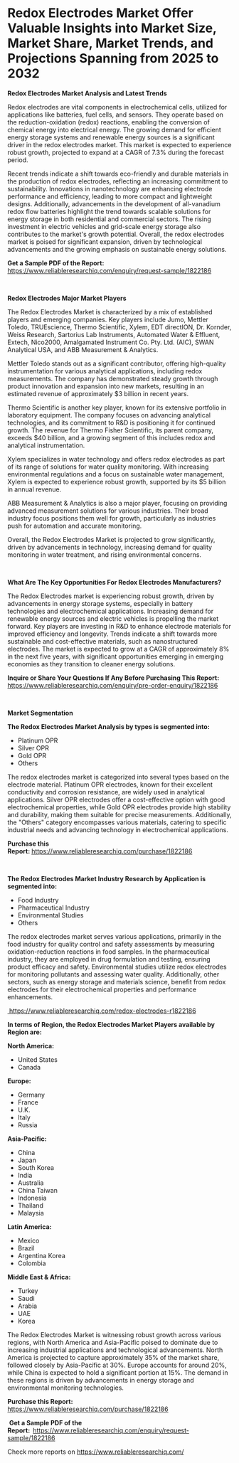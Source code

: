 <p><h1>Redox Electrodes Market Offer Valuable Insights into Market Size, Market Share, Market Trends, and Projections Spanning from 2025 to 2032</h1></p><p><strong>Redox Electrodes Market Analysis and Latest Trends</strong></p>
<p><p>Redox electrodes are vital components in electrochemical cells, utilized for applications like batteries, fuel cells, and sensors. They operate based on the reduction-oxidation (redox) reactions, enabling the conversion of chemical energy into electrical energy. The growing demand for efficient energy storage systems and renewable energy sources is a significant driver in the redox electrodes market. This market is expected to experience robust growth, projected to expand at a CAGR of 7.3% during the forecast period.</p><p>Recent trends indicate a shift towards eco-friendly and durable materials in the production of redox electrodes, reflecting an increasing commitment to sustainability. Innovations in nanotechnology are enhancing electrode performance and efficiency, leading to more compact and lightweight designs. Additionally, advancements in the development of all-vanadium redox flow batteries highlight the trend towards scalable solutions for energy storage in both residential and commercial sectors. The rising investment in electric vehicles and grid-scale energy storage also contributes to the market's growth potential. Overall, the redox electrodes market is poised for significant expansion, driven by technological advancements and the growing emphasis on sustainable energy solutions.</p></p>
<p><strong>Get a Sample PDF of the Report:&nbsp;</strong> <a href="https://www.reliableresearchiq.com/enquiry/request-sample/1822186?utm_campaign=2226&utm_medium=2&utm_source=Github&utm_content=ia&utm_term=10022025&utm_id=redox-electrodes">https://www.reliableresearchiq.com/enquiry/request-sample/1822186</a></p>
<p>&nbsp;</p>
<p><strong>Redox Electrodes Major Market Players</strong></p>
<p><p>The Redox Electrodes Market is characterized by a mix of established players and emerging companies. Key players include Jumo, Mettler Toledo, TRUEscience, Thermo Scientific, Xylem, EDT directION, Dr. Kornder, Weiss Research, Sartorius Lab Instruments, Automated Water & Effluent, Extech, Nico2000, Amalgamated Instrument Co. Pty. Ltd. (AIC), SWAN Analytical USA, and ABB Measurement & Analytics.</p><p>Mettler Toledo stands out as a significant contributor, offering high-quality instrumentation for various analytical applications, including redox measurements. The company has demonstrated steady growth through product innovation and expansion into new markets, resulting in an estimated revenue of approximately $3 billion in recent years.</p><p>Thermo Scientific is another key player, known for its extensive portfolio in laboratory equipment. The company focuses on advancing analytical technologies, and its commitment to R&D is positioning it for continued growth. The revenue for Thermo Fisher Scientific, its parent company, exceeds $40 billion, and a growing segment of this includes redox and analytical instrumentation.</p><p>Xylem specializes in water technology and offers redox electrodes as part of its range of solutions for water quality monitoring. With increasing environmental regulations and a focus on sustainable water management, Xylem is expected to experience robust growth, supported by its $5 billion in annual revenue.</p><p>ABB Measurement & Analytics is also a major player, focusing on providing advanced measurement solutions for various industries. Their broad industry focus positions them well for growth, particularly as industries push for automation and accurate monitoring. </p><p>Overall, the Redox Electrodes Market is projected to grow significantly, driven by advancements in technology, increasing demand for quality monitoring in water treatment, and rising environmental concerns.</p></p>
<p>&nbsp;</p>
<p><strong>What Are The Key Opportunities For Redox Electrodes Manufacturers?</strong></p>
<p><p>The Redox Electrodes market is experiencing robust growth, driven by advancements in energy storage systems, especially in battery technologies and electrochemical applications. Increasing demand for renewable energy sources and electric vehicles is propelling the market forward. Key players are investing in R&D to enhance electrode materials for improved efficiency and longevity. Trends indicate a shift towards more sustainable and cost-effective materials, such as nanostructured electrodes. The market is expected to grow at a CAGR of approximately 8% in the next five years, with significant opportunities emerging in emerging economies as they transition to cleaner energy solutions.</p></p>
<p><strong>Inquire or Share Your Questions If Any Before Purchasing This Report:</strong> <a href="https://www.reliableresearchiq.com/enquiry/pre-order-enquiry/1822186?utm_campaign=2226&utm_medium=2&utm_source=Github&utm_content=ia&utm_term=10022025&utm_id=redox-electrodes">https://www.reliableresearchiq.com/enquiry/pre-order-enquiry/1822186</a></p>
<p>&nbsp;</p>
<p><strong>Market Segmentation</strong></p>
<p><strong>The Redox Electrodes Market Analysis by types is segmented into:</strong></p>
<p><ul><li>Platinum OPR</li><li>Silver OPR</li><li>Gold OPR</li><li>Others</li></ul></p>
<p><p>The redox electrodes market is categorized into several types based on the electrode material. Platinum OPR electrodes, known for their excellent conductivity and corrosion resistance, are widely used in analytical applications. Silver OPR electrodes offer a cost-effective option with good electrochemical properties, while Gold OPR electrodes provide high stability and durability, making them suitable for precise measurements. Additionally, the "Others" category encompasses various materials, catering to specific industrial needs and advancing technology in electrochemical applications.</p></p>
<p><strong>Purchase this Report:&nbsp;</strong><a href="https://www.reliableresearchiq.com/purchase/1822186?utm_campaign=2226&utm_medium=2&utm_source=Github&utm_content=ia&utm_term=10022025&utm_id=redox-electrodes">https://www.reliableresearchiq.com/purchase/1822186</a></p>
<p>&nbsp;</p>
<p><strong>The Redox Electrodes Market Industry Research by Application is segmented into:</strong></p>
<p><ul><li>Food Industry</li><li>Pharmaceutical Industry</li><li>Environmental Studies</li><li>Others</li></ul></p>
<p><p>The redox electrodes market serves various applications, primarily in the food industry for quality control and safety assessments by measuring oxidation-reduction reactions in food samples. In the pharmaceutical industry, they are employed in drug formulation and testing, ensuring product efficacy and safety. Environmental studies utilize redox electrodes for monitoring pollutants and assessing water quality. Additionally, other sectors, such as energy storage and materials science, benefit from redox electrodes for their electrochemical properties and performance enhancements.</p></p>
<p><a href="https://www.reliableresearchiq.com/redox-electrodes-r1822186?utm_campaign=2226&utm_medium=2&utm_source=Github&utm_content=ia&utm_term=10022025&utm_id=redox-electrodes">&nbsp;https://www.reliableresearchiq.com/redox-electrodes-r1822186</a></p>
<p><strong>In terms of Region, the Redox Electrodes Market Players available by Region are:</strong></p>
<p>
    <p> <strong> North America: </strong>
        <ul>
            <li>United States</li>
            <li>Canada</li>
        </ul>
        </p> 
    <p> <strong> Europe: </strong>
        <ul>
            <li>Germany</li>
            <li>France</li>
            <li>U.K.</li>
            <li>Italy</li>
            <li>Russia</li>
        </ul>
        </p> 
    <p> <strong> Asia-Pacific: </strong>
        <ul>
            <li>China</li>
            <li>Japan</li>
            <li>South Korea</li>
            <li>India</li>
            <li>Australia</li>
            <li>China Taiwan</li>
            <li>Indonesia</li>
            <li>Thailand</li>
            <li>Malaysia</li>
        </ul>
        </p> 
    <p> <strong> Latin America: </strong>
        <ul>
            <li>Mexico</li>
            <li>Brazil</li>
            <li>Argentina Korea</li>
            <li>Colombia</li>
        </ul>
        </p> 
    <p> <strong> Middle East & Africa: </strong>
        <ul>
            <li>Turkey</li>
            <li>Saudi</li>
            <li>Arabia</li>
            <li>UAE</li>
            <li>Korea</li>
        </ul>
    </p>
    </p>
<p><p>The Redox Electrodes Market is witnessing robust growth across various regions, with North America and Asia-Pacific poised to dominate due to increasing industrial applications and technological advancements. North America is projected to capture approximately 35% of the market share, followed closely by Asia-Pacific at 30%. Europe accounts for around 20%, while China is expected to hold a significant portion at 15%. The demand in these regions is driven by advancements in energy storage and environmental monitoring technologies.</p></p>
<p><strong>Purchase this Report: </strong><a href="https://www.reliableresearchiq.com/purchase/1822186?utm_campaign=2226&utm_medium=2&utm_source=Github&utm_content=ia&utm_term=10022025&utm_id=redox-electrodes">https://www.reliableresearchiq.com/purchase/1822186</a></p>
<p>&nbsp;<strong>Get a Sample PDF of the Report:&nbsp;&nbsp;</strong><a href="https://www.reliableresearchiq.com/enquiry/request-sample/1822186?utm_campaign=2226&utm_medium=2&utm_source=Github&utm_content=ia&utm_term=10022025&utm_id=redox-electrodes">https://www.reliableresearchiq.com/enquiry/request-sample/1822186</a></p>
<p><strong></strong></p>
<p>Check more reports on <a href="https://www.reliableresearchiq.com/?utm_campaign=2226&utm_medium=2&utm_source=Github&utm_content=ia&utm_term=10022025&utm_id=redox-electrodes">https://www.reliableresearchiq.com/</a></p>